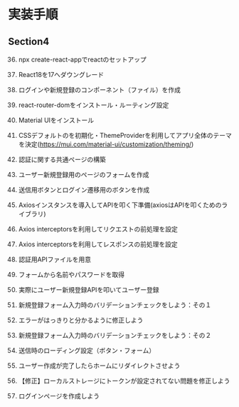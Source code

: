 # 実装手順
## Section4

36. npx create-react-appでreactのセットアップ
37. React18を17へダウングレード
38. ログインや新規登録のコンポーネント（ファイル）を作成
39. react-router-domをインストール・ルーティング設定
40. Material UIをインストール
41. CSSデフォルトのを初期化・ThemeProviderを利用してアプリ全体のテーマを決定(https://mui.com/material-ui/customization/theming/)
42. 認証に関する共通ページの構築
43. ユーザー新規登録用のページのフォームを作成
44. 送信用ボタンとログイン遷移用のボタンを作成
45. Axiosインスタンスを導入してAPIを叩く下準備(axiosはAPIを叩くためのライブラリ)
46. Axios interceptorsを利用してリクエストの前処理を設定
47. Axios interceptorsを利用してレスポンスの前処理を設定
48. 認証用APIファイルを用意
49. フォームから名前やパスワードを取得
50. 実際にユーザー新規登録APIを叩いてユーザー登録


53. 新規登録フォーム入力時のバリデーションチェックをしよう：その１
54. エラーがはっきりと分かるように修正しよう
55. 新規登録フォーム入力時のバリデーションチェックをしよう：その２
56. 送信時のローディング設定（ボタン・フォーム）
57. ユーザー作成が完了したらホームにリダイレクトさせよう
58. 【修正】ローカルストレージにトークンが設定されてない問題を修正しよう
59. ログインページを作成しよう